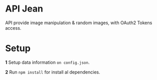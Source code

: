 # API Jean

API provide image manipulation &amp; random images, with OAuth2 Tokens access.

# Setup

**1** Setup data information `on config.json`.

**2** Run `npm install` for install al dependencies.
